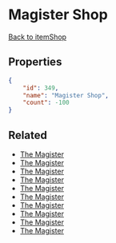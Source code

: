 # Magister Shop

<no description available>

[Back to itemShop](../item-shops.md)

## Properties

```json
{
    "id": 349,
    "name": "Magister Shop",
    "count": -100
}
```

## Related

- [The Magister](../items/10043-the-magister.md)
- [The Magister](../items/10044-the-magister.md)
- [The Magister](../items/10045-the-magister.md)
- [The Magister](../items/10046-the-magister.md)
- [The Magister](../items/10047-the-magister.md)
- [The Magister](../items/10048-the-magister.md)
- [The Magister](../items/10049-the-magister.md)
- [The Magister](../items/10050-the-magister.md)
- [The Magister](../items/10051-the-magister.md)
- [The Magister](../items/10052-the-magister.md)

